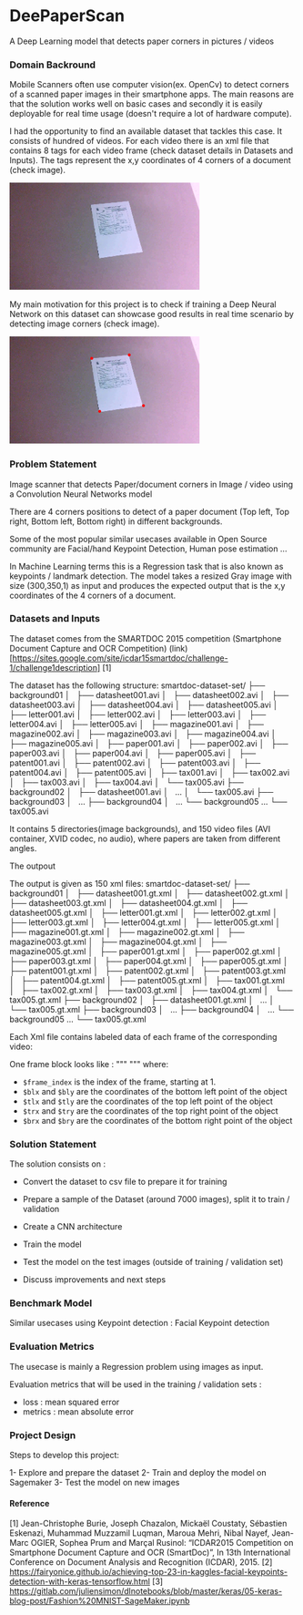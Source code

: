 # DeePaperScan
A Deep Learning model that detects paper corners in pictures / videos

### Domain Backround

Mobile Scanners often use computer vision(ex. OpenCv) to detect corners of a scanned paper images in their smartphone apps. The main reasons are that the solution works well on basic cases and secondly it is easily deployable for real time usage (doesn't require a lot of hardware compute). 

I had the opportunity to find an available dataset that tackles this case. It consists of hundred of videos. For each video there is an xml file that contains 8 tags for each video frame (check dataset details in Datasets and Inputs). The tags represent the x,y coordinates of 4 corners of a document (check image).

![image dataset](images/image.png)

My main motivation for this project is to check if training a Deep Neural Network on this dataset can showcase good results in real time scenario by detecting image corners (check image).

![Image with red keypoints corners](images/imagecorners.png)

### Problem Statement

Image scanner that detects Paper/document corners in Image / video using a Convolution Neural Networks model

There are 4 corners positions to detect of a paper document (Top left, Top right, Bottom left, Bottom right) in different backgrounds.

Some of the most popular similar usecases available in Open Source community are Facial/hand Keypoint Detection, Human pose estimation ...

In Machine Learning terms this is a Regression task that is also known as keypoints / landmark detection. The model takes a resized Gray image with size (300,350,1) as input and produces the expected output that is the x,y coordinates of the 4 corners of a document.

### Datasets and Inputs

The dataset comes from the SMARTDOC 2015 competition (Smartphone Document Capture and OCR Competition) (link)[https://sites.google.com/site/icdar15smartdoc/challenge-1/challenge1description] [1]

The dataset has the following structure:
    smartdoc-dataset-set/
    ├── background01
    │   ├── datasheet001.avi
    │   ├── datasheet002.avi
    │   ├── datasheet003.avi
    │   ├── datasheet004.avi
    │   ├── datasheet005.avi
    │   ├── letter001.avi
    │   ├── letter002.avi
    │   ├── letter003.avi
    │   ├── letter004.avi
    │   ├── letter005.avi
    │   ├── magazine001.avi
    │   ├── magazine002.avi
    │   ├── magazine003.avi
    │   ├── magazine004.avi
    │   ├── magazine005.avi
    │   ├── paper001.avi
    │   ├── paper002.avi
    │   ├── paper003.avi
    │   ├── paper004.avi
    │   ├── paper005.avi
    │   ├── patent001.avi
    │   ├── patent002.avi
    │   ├── patent003.avi
    │   ├── patent004.avi
    │   ├── patent005.avi
    │   ├── tax001.avi
    │   ├── tax002.avi
    │   ├── tax003.avi
    │   ├── tax004.avi
    │   └── tax005.avi
    ├── background02
    │   ├── datasheet001.avi
    │   ...
    │   └── tax005.avi
    ├── background03
    │   ...
    ├── background04
    │   ...
    └── background05
        ...
        └── tax005.avi

It contains 5 directories(image backgrounds), and 150 video files (AVI container, XVID codec, no audio), where papers are taken from different angles.

The outpout

The output is given as 150 xml files:
    smartdoc-dataset-set/
    ├── background01
    │   ├── datasheet001.gt.xml
    │   ├── datasheet002.gt.xml
    │   ├── datasheet003.gt.xml
    │   ├── datasheet004.gt.xml
    │   ├── datasheet005.gt.xml
    │   ├── letter001.gt.xml
    │   ├── letter002.gt.xml
    │   ├── letter003.gt.xml
    │   ├── letter004.gt.xml
    │   ├── letter005.gt.xml
    │   ├── magazine001.gt.xml
    │   ├── magazine002.gt.xml
    │   ├── magazine003.gt.xml
    │   ├── magazine004.gt.xml
    │   ├── magazine005.gt.xml
    │   ├── paper001.gt.xml
    │   ├── paper002.gt.xml
    │   ├── paper003.gt.xml
    │   ├── paper004.gt.xml
    │   ├── paper005.gt.xml
    │   ├── patent001.gt.xml
    │   ├── patent002.gt.xml
    │   ├── patent003.gt.xml
    │   ├── patent004.gt.xml
    │   ├── patent005.gt.xml
    │   ├── tax001.gt.xml
    │   ├── tax002.gt.xml
    │   ├── tax003.gt.xml
    │   ├── tax004.gt.xml
    │   └── tax005.gt.xml
    ├── background02
    │   ├── datasheet001.gt.xml
    │   ...
    │   └── tax005.gt.xml
    ├── background03
    │   ...
    ├── background04
    │   ...
    └── background05
        ...
        └── tax005.gt.xml

Each Xml file contains labeled data of each frame of the corresponding video: 

One frame block looks like :
"""
    <frame index="$frame_index" rejected="false">
      <point name="bl" x="$blx" y="bly"/>
      <point name="tl" x="$tlx" y="tly"/>
      <point name="tr" x="$trx" y="try"/>
      <point name="br" x="$brx" y="bry"/>
    </frame>
"""
where:
- `$frame_index` is the index of the frame, starting at 1.
- `$blx` and `$bly` are the coordinates of the bottom left  point of the object
- `$tlx` and `$tly` are the coordinates of the top    left  point of the object
- `$trx` and `$try` are the coordinates of the top    right point of the object
- `$brx` and `$bry` are the coordinates of the bottom right point of the object


### Solution Statement

The solution consists on :

- Convert the dataset to csv file to prepare it for training

- Prepare a sample of the Dataset  (around 7000 images), split it to train / validation

- Create a CNN architecture

- Train the model

- Test the model on the test images (outside of training / validation set)

- Discuss improvements and next steps


### Benchmark Model

Similar usecases using Keypoint detection : Facial Keypoint detection

### Evaluation Metrics

The usecase is mainly a Regression problem using images as input.

Evaluation metrics that will be used in the training / validation sets : 
- loss : mean squared error
- metrics : mean absolute error

### Project Design

Steps to develop this project:

1- Explore and prepare the dataset
2- Train and deploy the model on Sagemaker
3- Test the model on new images


#### Reference

[1] Jean-Christophe Burie, Joseph Chazalon, Mickaël Coustaty, Sébastien Eskenazi, Muhammad Muzzamil Luqman, Maroua Mehri, Nibal Nayef, Jean-Marc OGIER, Sophea Prum and Marçal Rusinol: “ICDAR2015 Competition on Smartphone Document Capture and OCR (SmartDoc)”, In 13th International Conference on Document Analysis and Recognition (ICDAR), 2015.
[2] https://fairyonice.github.io/achieving-top-23-in-kaggles-facial-keypoints-detection-with-keras-tensorflow.html
[3] https://gitlab.com/juliensimon/dlnotebooks/blob/master/keras/05-keras-blog-post/Fashion%20MNIST-SageMaker.ipynb
